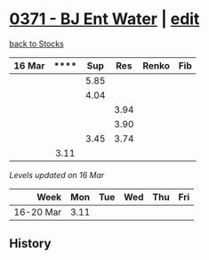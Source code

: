 # [0371 - BJ Ent Water](https://alwinwoo.github.io/stocks/0371.html) | [edit](https://github.com/alwinwoo/alwinwoo.github.io/edit/master/stocks/0371.md)
[back to Stocks](https://alwinwoo.github.io/stocks.html)

| 16 Mar  | ****   | Sup   | Res   | Renko       | Fib
| ---:    | :---:  | :---: | :---: | :---        | :---
|         |        | 5.85
|         |        | 4.04
|         |        |       | 3.94
|         |        |       | 3.90
|         |        | 3.45  | 3.74
|         | 3.11   |

*Levels updated on 16 Mar*

Week      | Mon   | Tue   | Wed   | Thu   | Fri   |
---:      | :---: | :---: | :---: | :---: | :---: |
16-20 Mar | 3.11  | 

## History
